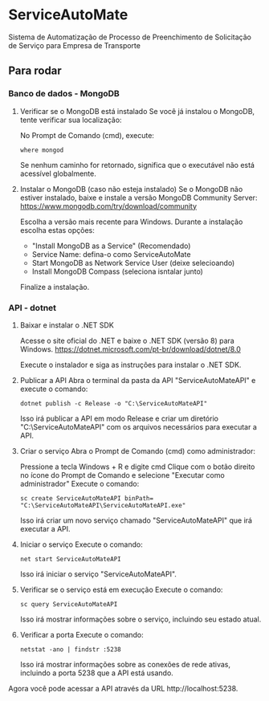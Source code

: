 # ServiceAutoMate
Sistema de Automatização de Processo de Preenchimento de Solicitação de Serviço para Empresa de Transporte

## Para rodar

### Banco de dados - MongoDB

1. Verificar se o MongoDB está instalado
    Se você já instalou o MongoDB, tente verificar sua localização:

    No Prompt de Comando (cmd), execute:

    ```where mongod```

    Se nenhum caminho for retornado, significa que o executável não está acessível globalmente.

2. Instalar o MongoDB (caso não esteja instalado)
    Se o MongoDB não estiver instalado, baixe e instale a versão MongoDB Community Server:
    https://www.mongodb.com/try/download/community

    Escolha a versão mais recente para Windows.
    Durante a instalação escolha estas opções:
    - "Install MongoDB as a Service" (Recomendado)
    - Service Name: defina-o como ServiceAutoMate
    - Start MongoDB as Network Service User (deixe selecioando)
    - Install MongoDB Compass (seleciona isntalar junto)

    Finalize a instalação.

### API - dotnet

1. Baixar e instalar o .NET SDK

    Acesse o site oficial do .NET e baixe o .NET SDK (versão 8) para Windows.
    https://dotnet.microsoft.com/pt-br/download/dotnet/8.0

    Execute o instalador e siga as instruções para instalar o .NET SDK.

2. Publicar a API
    Abra o terminal da pasta da API "ServiceAutoMateAPI" e execute o comando:

    ```dotnet publish -c Release -o "C:\ServiceAutoMateAPI"```

    Isso irá publicar a API em modo Release e criar um diretório "C:\ServiceAutoMateAPI" com os arquivos necessários para executar a API.

3. Criar o serviço
    Abra o Prompt de Comando (cmd) como administrador:

    Pressione a tecla Windows + R e digite cmd
    Clique com o botão direito no ícone do Prompt de Comando e selecione "Executar como administrador"
    Execute o comando:

    ```sc create ServiceAutoMateAPI binPath= "C:\ServiceAutoMateAPI\ServiceAutoMateAPI.exe"```

    Isso irá criar um novo serviço chamado "ServiceAutoMateAPI" que irá executar a API.

4. Iniciar o serviço
    Execute o comando:

    ```net start ServiceAutoMateAPI```

    Isso irá iniciar o serviço "ServiceAutoMateAPI".

5. Verificar se o serviço está em execução
    Execute o comando:

    ```sc query ServiceAutoMateAPI```

    Isso irá mostrar informações sobre o serviço, incluindo seu estado atual.

6. Verificar a porta
    Execute o comando:

    ```netstat -ano | findstr :5238```

    Isso irá mostrar informações sobre as conexões de rede ativas, incluindo a porta 5238 que a API está usando.

Agora você pode acessar a API através da URL http://localhost:5238.
